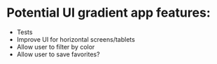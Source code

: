 # Potential UI gradient app features:

 - Tests
 - Improve UI for horizontal screens/tablets
 - Allow user to filter by color
 - Allow user to save favorites?


